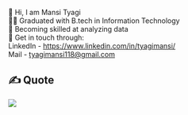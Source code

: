 👋 Hi, I am Mansi Tyagi <br>
👩‍💻 Graduated with B.tech in Information Technology <br>
🌱 Becoming skilled at analyzing data <br>
📧 Get in touch through: <br> 
   LinkedIn -  https://www.linkedin.com/in/tyagimansi/   <br>
   Mail - tyagimansi118@gmail.com   


   


## ✍️ Quote
![](https://quotes-github-readme.vercel.app/api?type=vetical&theme=radical)   <br>




